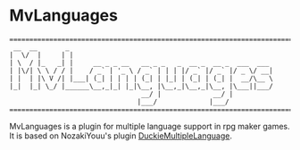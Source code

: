 # MvLanguages

```
============================================================================
 __  __       _
|  \/  |     | |
| \  / |_   _| |     __ _ _ __   __ _ _   _  __ _  __ _  ___  ___
| |\/| \ \ / / |    / _` | '_ \ / _` | | | |/ _` |/ _` |/ _ \/ __|
| |  | |\ V /| |___| (_| | | | | (_| | |_| | (_| | (_| |  __/\__ \
|_|  |_| \_/ |______\__,_|_| |_|\__, |\__,_|\__,_|\__, |\___||___/
                                 __/ |             __/ |
                                |___/             |___/
============================================================================
```

MvLanguages is a plugin for multiple language support in rpg maker games. It is based on NozakiYouu's plugin [DuckieMultipleLanguage](https://github.com/NozakiYuu/DuckieMultipleLanguage).

